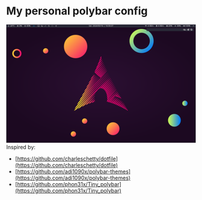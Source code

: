 # My personal polybar config
![](image/screenshot_20240316_165037.png)
Inspired by:
- [https://github.com/charleschetty/dotfile](https://github.com/charleschetty/dotfile)
- [https://github.com/adi1090x/polybar-themes](https://github.com/adi1090x/polybar-themes) 
- [https://github.com/phon31x/Tiny_polybar](https://github.com/phon31x/Tiny_polybar)
